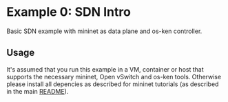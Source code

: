 # Example 0: SDN Intro

Basic SDN example with mininet as data plane and os-ken controller.

## Usage

It's assumed that you run this example in a VM, container or host that supports the necessary mininet, Open vSwitch and os-ken tools. Otherwise please install all depencies as described for mininet tutorials (as described in the main [README](https://github.com/prona-p4-learning-platform/p4-boilerplate/blob/main/README.md)).
